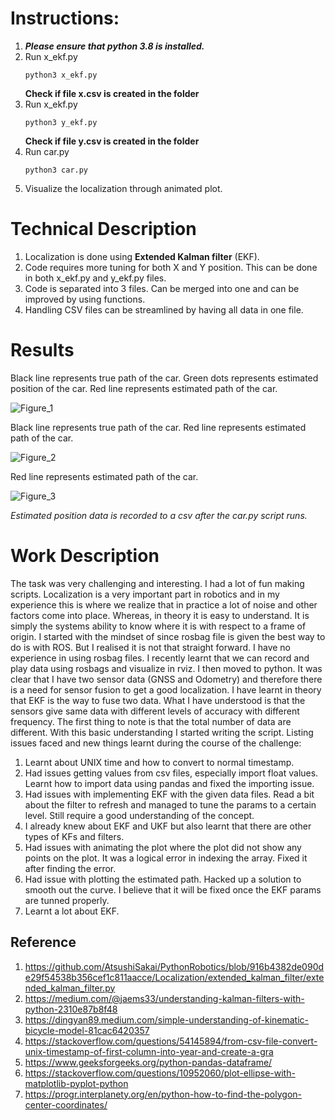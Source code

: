 # Instructions:
1.	***Please ensure that python 3.8 is installed.***
2.	Run x_ekf.py
    ```
    python3 x_ekf.py
    ```
    **Check if file x.csv is created in the folder**
3. Run x_ekf.py
    ```
    python3 y_ekf.py
    ```
    **Check if file y.csv is created in the folder**
4. Run car.py
   ```
   python3 car.py
   ```
5. Visualize the localization through animated plot.

# Technical Description
1. Localization is done using **Extended Kalman filter** (EKF).
2. Code requires more tuning for both X and Y position. This can be done in both x_ekf.py and y_ekf.py files.
3. Code is separated into 3 files. Can be merged into one and can be improved by using functions. 
4. Handling CSV files can be streamlined by having all data in one file.

# Results
Black line represents true path of the car.
Green dots represents estimated position of the car.
Red line represents estimated path of the car.

![Figure_1](https://user-images.githubusercontent.com/65588195/130364490-94a9e5be-d7e1-4f7c-b4fd-e1e733bcd0fe.png)


Black line represents true path of the car.
Red line represents estimated path of the car.

![Figure_2](https://user-images.githubusercontent.com/65588195/130364651-3481043a-0ab7-470b-b557-36aff176336e.png)


Red line represents estimated path of the car.

![Figure_3](https://user-images.githubusercontent.com/65588195/130364719-e66efe7f-b895-43cb-83d2-74a070da45d3.png)

*Estimated position data is recorded to a csv after the car.py script runs.*


# Work Description
The task was very challenging and interesting. I had a lot of fun making scripts. Localization is a very important part in robotics and in my experience this is where we realize that in practice a lot of noise and other factors come into place. Whereas, in theory it is easy to understand. It is simply the systems ability to know where it is with respect to a frame of origin. I started with the mindset of since rosbag file is given the best way to do is with ROS. But I realised it is not that straight forward. I have no experience in using rosbag files. I recently learnt that we can record and play data using rosbags and visualize in rviz. I then moved to python. It was clear that I have two sensor data (GNSS and Odometry) and therefore there is a need for sensor fusion to get a good localization. I have learnt in theory that EKF is the way to fuse two data. What I have understood is that the sensors give same data with different levels of accuracy with different frequency. The first thing to note is that the total number of data are different. With this basic understanding I started writing the script. Listing issues faced  and new things learnt during the course of the challenge:
1. Learnt about UNIX time and how to convert to normal timestamp.
2. Had issues getting values from csv files, especially import float values. Learnt how to import data using pandas and fixed the importing issue.
3. Had issues with implementing EKF with the given data files. Read a bit about the filter to refresh and managed to tune the params to a certain level. Still require a good understanding of the concept.
4. I already knew about EKF and UKF but also learnt that there are other types of KFs and filters.
5. Had issues with animating the plot where the plot did not show any points on the plot. It was a logical error in indexing the array. Fixed it after finding the error.
6. Had issue with plotting the estimated path. Hacked up a solution to smooth out the curve. I believe that it will be fixed once the EKF params are tunned properly.
7. Learnt a lot about EKF.



## Reference
1. https://github.com/AtsushiSakai/PythonRobotics/blob/916b4382de090de29f54538b356cef1c811aacce/Localization/extended_kalman_filter/extended_kalman_filter.py
2. https://medium.com/@jaems33/understanding-kalman-filters-with-python-2310e87b8f48
3. https://dingyan89.medium.com/simple-understanding-of-kinematic-bicycle-model-81cac6420357
4. https://stackoverflow.com/questions/54145894/from-csv-file-convert-unix-timestamp-of-first-column-into-year-and-create-a-gra
5. https://www.geeksforgeeks.org/python-pandas-dataframe/
6. https://stackoverflow.com/questions/10952060/plot-ellipse-with-matplotlib-pyplot-python
7. https://progr.interplanety.org/en/python-how-to-find-the-polygon-center-coordinates/
